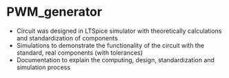 # PWM_generator
- Circuit was designed in LTSpice simulator with theoretically calculations and standardization of components
- Simulations to demonstrate the functionality of the circuit with the standard, real components (with tolerances)
- Documentation to explain the computing, design, standardization and simulation process
